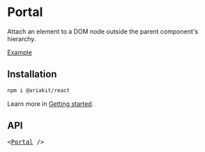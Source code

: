 # Portal

<p data-description>
  Attach an element to a DOM node outside the parent component's hierarchy.
</p>

<a href="../examples/portal/index.tsx" data-playground>Example</a>

## Installation

```sh
npm i @ariakit/react
```

Learn more in [Getting started](/guide/getting-started).

## API

<pre data-api>
&lt;<a href="/apis/portal">Portal</a> /&gt;
</pre>
